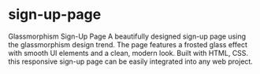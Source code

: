 # sign-up-page
Glassmorphism Sign-Up Page A beautifully designed sign-up page using the glassmorphism design trend. The page features a frosted glass effect with smooth UI elements and a clean, modern look. Built with HTML, CSS. this responsive sign-up page can be easily integrated into any web project.
